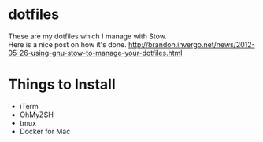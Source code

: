 # dotfiles

These are my dotfiles which I manage with Stow.  
Here is a nice post on how it's done. http://brandon.invergo.net/news/2012-05-26-using-gnu-stow-to-manage-your-dotfiles.html

# Things to Install

- iTerm
- OhMyZSH
- tmux
- Docker for Mac
